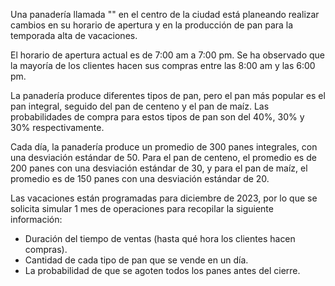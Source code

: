 
Una panadería llamada "" en el centro de la ciudad está planeando realizar cambios en su horario de apertura y en la producción de pan para la temporada alta de vacaciones.

El horario de apertura actual es de 7:00 am a 7:00 pm. Se ha observado que la mayoría de los clientes hacen sus compras entre las 8:00 am y las 6:00 pm. 

La panadería produce diferentes tipos de pan, pero el pan más popular es el pan integral, seguido del pan de centeno y el pan de maíz. Las probabilidades de compra para estos tipos de pan son del 40%, 30% y 30% respectivamente.

Cada día, la panadería produce un promedio de 300 panes integrales, con una desviación estándar de 50. Para el pan de centeno, el promedio es de 200 panes con una desviación estándar de 30, y para el pan de maíz, el promedio es de 150 panes con una desviación estándar de 20.

Las vacaciones están programadas para diciembre de 2023, por lo que se solicita simular 1 mes de operaciones para recopilar la siguiente información:

- Duración del tiempo de ventas (hasta qué hora los clientes hacen compras).
- Cantidad de cada tipo de pan que se vende en un día.
- La probabilidad de que se agoten todos los panes antes del cierre.
